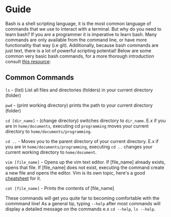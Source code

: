 # Guide
Bash is a shell scripting language, it is the most common language of commands that we use to interact with a terminal. But why do you need to learn bash? If you are a programmer it is imperative to learn bash. Many commands are only available from the command line, or have more functionality that way (i.e git). Additionally, because bash commands are just text, there is a lot of powerful scripting potential! Below are some common very basic bash commands, for a more thorough introduction consult [this resource](https://github.com/RehanSaeed/Bash-Cheat-Sheet):

## Common Commands
``ls`` -  (list) List all files and directories (folders) in your current directory (folder)  

``pwd`` - (print working directory) prints the path to your current directory (folder)  

``cd [dir_name]`` - (change directory) switches directory to ``dir_name``. E.x if you are in ``home/documents``, executing cd ``programming`` moves your current directory to ``home/documents/programming``.  

``cd ..`` - Moves you to the parent directory of your current directory. E.x if you are in ``home/documents/programming``, executing ``cd ..`` changes your current working directory to ``home/document``.  

``vim [file_name]`` - Opens up the vim text editor. If [file_name] already exists, opens that file. If [file_name] does not exist, executing the command create a new file and opens the editor. Vim is its own topic, here's a good [cheatsheet](https://vim.rtorr.com/) for it.  

``cat [file_name]`` - Prints the contents of [file_name]  


These commands will get you quite far to becoming comfortable with the commmand line! As a general tip, typing ``--help`` after most commands will display a detailed message on the commands e.x ``cd --help``, ``ls --help``.
